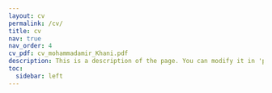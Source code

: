 ```yaml
---
layout: cv
permalink: /cv/
title: cv
nav: true
nav_order: 4
cv_pdf: cv_mohammadamir_Khani.pdf
description: This is a description of the page. You can modify it in 'pages/_cv.md'. You can also change or remove the top pdf download button.
toc:
  sidebar: left
---
```

